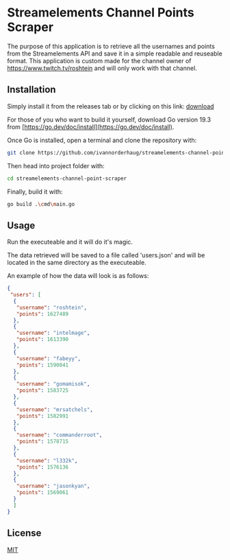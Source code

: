 # Streamelements Channel Points Scraper
The purpose of this application is to retrieve all the usernames and points from the Streamelements API and save it in a simple readable and reuseable format. This application is custom made for the channel owner of https://www.twitch.tv/roshtein and will only work with that channel. 

## Installation
Simply install it from the releases tab or by clicking on this link: [download](https://github.com/ivannorderhaug/streamelements-channel-point-scraper/releases/tag/Release)

For those of you who want to build it yourself, download Go version 19.3 from [https://go.dev/doc/install](https://go.dev/doc/install).

Once Go is installed, open a terminal and clone the repository with:
```bash
git clone https://github.com/ivannorderhaug/streamelements-channel-point-scraper.git
```
Then head into project folder with:
```bash
cd streamelements-channel-point-scraper
```
Finally, build it with:
```bash
go build .\cmd\main.go
```
## Usage
Run the executeable and it will do it's magic. 

The data retrieved will be saved to a file called 'users.json' and will be located in the same directory as the executeable.

An example of how the data will look is as follows:

```json
{
 "users": [
  {
   "username": "roshtein",
   "points": 1627489
  },
  {
   "username": "intelmage",
   "points": 1613390
  },
  {
   "username": "fabeyy",
   "points": 1590041
  },
  {
   "username": "gomamisok",
   "points": 1583725
  },
  {
   "username": "mrsatchels",
   "points": 1582991
  },
  {
   "username": "commanderroot",
   "points": 1578715
  },
  {
   "username": "l332k",
   "points": 1576136
  },
  {
   "username": "jasonkyan",
   "points": 1569061
  }
  ]
}

```


## License

[MIT](https://choosealicense.com/licenses/mit/)
